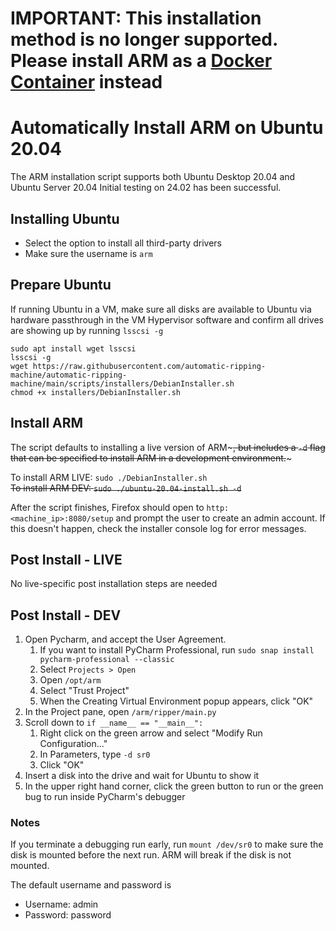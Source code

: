 # IMPORTANT: This installation method is no longer supported. Please install ARM as a [Docker Container](https://github.com/automatic-ripping-machine/automatic-ripping-machine/wiki/docker) instead

# Automatically Install ARM on Ubuntu 20.04
The ARM installation script supports both Ubuntu Desktop 20.04 and Ubuntu Server 20.04
Initial testing on 24.02 has been successful.

## Installing Ubuntu
- Select the option to install all third-party drivers
- Make sure the username is `arm`

## Prepare Ubuntu
If running Ubuntu in a VM, make sure all disks are available to Ubuntu via hardware passthrough in the VM Hypervisor software and confirm all drives are showing up by running `lsscsi -g`

```
sudo apt install wget lsscsi
lsscsi -g
wget https://raw.githubusercontent.com/automatic-ripping-machine/automatic-ripping-machine/main/scripts/installers/DebianInstaller.sh
chmod +x installers/DebianInstaller.sh
```

## Install ARM
The script defaults to installing a live version of ARM~~~, but includes a `-d` flag that can be specified to install ARM in a development environment.~~~

To install ARM LIVE: `sudo ./DebianInstaller.sh`  
~~To install ARM DEV: `sudo ./ubuntu-20.04-install.sh -d`~~

After the script finishes, Firefox should open to `http:<machine_ip>:8080/setup` and prompt the user to create an admin account. If this doesn't happen, check the installer console log for error messages.

## Post Install - LIVE
No live-specific post installation steps are needed

## Post Install - DEV
1. Open Pycharm, and accept the User Agreement.
    1. If you want to install PyCharm Professional, run `sudo snap install pycharm-professional --classic`
    2. Select `Projects > Open`
    3. Open `/opt/arm`
    4. Select "Trust Project"
    5. When the Creating Virtual Environment popup appears, click "OK"
2. In the Project pane, open `/arm/ripper/main.py`
3. Scroll down to `if __name__ == "__main__":`
    1. Right click on the green arrow and select "Modify Run Configuration..."
    2. In Parameters, type `-d sr0`
    3. Click "OK"
4. Insert a disk into the drive and wait for Ubuntu to show it
5. In the upper right hand corner, click the green button to run or the green bug to run inside PyCharm's debugger

### Notes
If you terminate a debugging run early, run `mount /dev/sr0` to make sure the disk is mounted before the next run. ARM will break if the disk is not mounted. 

The default username and password is

- Username: admin 
- Password: password
